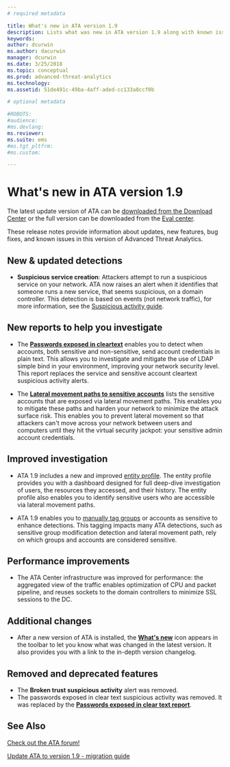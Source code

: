 ```yaml
---
# required metadata

title: What's new in ATA version 1.9
description: Lists what was new in ATA version 1.9 along with known issues
keywords:
author: dcurwin
ms.author: dacurwin
manager: dcurwin
ms.date: 3/25/2018
ms.topic: conceptual
ms.prod: advanced-threat-analytics
ms.technology:
ms.assetid: 51de491c-49ba-4aff-aded-cc133a8ccf0b

# optional metadata

#ROBOTS:
#audience:
#ms.devlang:
ms.reviewer: 
ms.suite: ems
#ms.tgt_pltfrm:
#ms.custom:

---
```


# What's new in ATA version 1.9

The latest update version of ATA can be [downloaded from the Download Center](https://www.microsoft.com/download/details.aspx?id=56725)  or the full version can be downloaded from the [Eval center](https://www.microsoft.com/evalcenter/evaluate-microsoft-advanced-threat-analytics).

These release notes provide information about updates, new features, bug fixes, and known issues in this version of Advanced Threat Analytics.

## New & updated detections

-  **Suspicious service creation**: Attackers attempt to run a suspicious service on your network. ATA now raises an alert when it identifies that someone runs a new service, that seems suspicious, on a domain controller. This detection is based on events (not network traffic), for more information, see the [Suspicious activity guide](suspicious-activity-guide.md#suspicious-service-creation).


## New reports to help you investigate 

- The [**Passwords exposed in cleartext**](reports.md) enables you to detect when accounts, both sensitive and non-sensitive, send account credentials in plain text. This allows you to investigate and mitigate the use of LDAP simple bind in your environment, improving your network security level. This report replaces the service and sensitive account cleartext suspicious activity alerts.

- The [**Lateral movement paths to sensitive accounts**](reports.md) lists the sensitive accounts that are exposed via lateral movement paths. This enables you to mitigate these paths and harden your network to minimize the attack surface risk. This enables you to prevent lateral movement so that attackers can't move across your network between users and computers until they hit the virtual security jackpot: your sensitive admin account credentials.

## Improved investigation

- ATA 1.9 includes a new and improved [entity profile](entity-profiles.md). The entity profile provides you with a dashboard designed for full deep-dive investigation of users, the resources they accessed, and their history. The entity profile also enables you to identify sensitive users who are accessible via lateral movement paths. 

- ATA 1.9 enables you to [manually tag groups](tag-sensitive-accounts.md) or accounts as sensitive to enhance detections. This tagging impacts many ATA detections, such as sensitive group modification detection and lateral movement path, rely on which groups and accounts are considered sensitive.

## Performance improvements

- The ATA Center infrastructure was improved for performance: the aggregated view of the traffic enables optimization of CPU and packet pipeline, and reuses sockets to the domain controllers to minimize SSL sessions to the DC.



## Additional changes

- After a new version of ATA is installed, the [**What's new**](working-with-ata-console.md) icon appears in the toolbar to let you know what was changed in the latest version. It also provides you with a link to the in-depth version changelog.


## Removed and deprecated features

- The **Broken trust suspicious activity** alert was removed.
- The passwords exposed in clear text suspicious activity was removed. It was replaced by the [**Passwords exposed in clear text report**](reports.md).



## See Also
[Check out the ATA forum!](https://social.technet.microsoft.com/Forums/security/home?forum=mata)

[Update ATA to version 1.9 - migration guide](ata-update-1.9-migration-guide.md)

